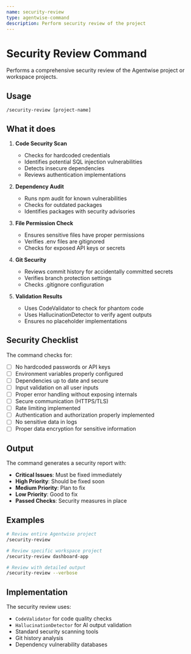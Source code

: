 ```yaml
---
name: security-review
type: agentwise-command
description: Perform security review of the project
---
```


# Security Review Command

Performs a comprehensive security review of the Agentwise project or workspace projects.

## Usage

```
/security-review [project-name]
```

## What it does

1. **Code Security Scan**
   - Checks for hardcoded credentials
   - Identifies potential SQL injection vulnerabilities
   - Detects insecure dependencies
   - Reviews authentication implementations

2. **Dependency Audit**
   - Runs npm audit for known vulnerabilities
   - Checks for outdated packages
   - Identifies packages with security advisories

3. **File Permission Check**
   - Ensures sensitive files have proper permissions
   - Verifies .env files are gitignored
   - Checks for exposed API keys or secrets

4. **Git Security**
   - Reviews commit history for accidentally committed secrets
   - Verifies branch protection settings
   - Checks .gitignore configuration

5. **Validation Results**
   - Uses CodeValidator to check for phantom code
   - Uses HallucinationDetector to verify agent outputs
   - Ensures no placeholder implementations

## Security Checklist

The command checks for:

- [ ] No hardcoded passwords or API keys
- [ ] Environment variables properly configured
- [ ] Dependencies up to date and secure
- [ ] Input validation on all user inputs
- [ ] Proper error handling without exposing internals
- [ ] Secure communication (HTTPS/TLS)
- [ ] Rate limiting implemented
- [ ] Authentication and authorization properly implemented
- [ ] No sensitive data in logs
- [ ] Proper data encryption for sensitive information

## Output

The command generates a security report with:
- **Critical Issues**: Must be fixed immediately
- **High Priority**: Should be fixed soon
- **Medium Priority**: Plan to fix
- **Low Priority**: Good to fix
- **Passed Checks**: Security measures in place

## Examples

```bash
# Review entire Agentwise project
/security-review

# Review specific workspace project
/security-review dashboard-app

# Review with detailed output
/security-review --verbose
```

## Implementation

The security review uses:
- `CodeValidator` for code quality checks
- `HallucinationDetector` for AI output validation
- Standard security scanning tools
- Git history analysis
- Dependency vulnerability databases